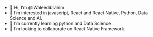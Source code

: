 - 👋 Hi, I’m @iWaleedibrahim
- 👀 I’m interested in javascript, React and React Native, Python, Data Science and AI.
- 🌱 I’m currently learning python and Data Science
- 💞️ I’m looking to collaborate on React Native Framework.

 
<!---
iWaleedibrahim/iWaleedibrahim is a ✨ special ✨ repository because its `README.md` (this file) appears on your GitHub profile.
You can click the Preview link to take a look at your changes.
--->
